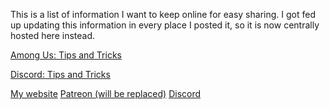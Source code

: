 This is a list of information I want to keep online for easy sharing. I got fed up updating this information in every place I posted it, so it is now centrally hosted here instead.

[Among Us: Tips and Tricks](/amongus.html)

[Discord: Tips and Tricks](/discord.html)

[My website](https://underhound.eu) [Patreon (will be replaced)](https://www.patreon.com/TZer0) [Discord](https://discord.gg/rfTtXW3)
